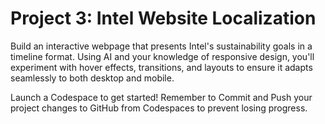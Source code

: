 # Project 3: Intel Website Localization
Build an interactive webpage that presents Intel's sustainability goals in a timeline format. Using AI and your knowledge of responsive design, you'll experiment with hover effects, transitions, and layouts to ensure it adapts seamlessly to both desktop and mobile.

Launch a Codespace to get started! Remember to Commit and Push your project changes to GitHub from Codespaces to prevent losing progress.
